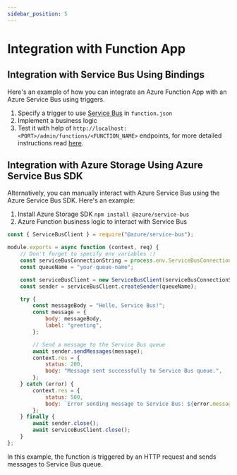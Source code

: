 ```yaml
---
sidebar_position: 5
---
```


# Integration with Function App


## Integration with Service Bus Using Bindings

Here's an example of how you can integrate an Azure Function App with an Azure Service Bus using triggers.

1. Specify a trigger to use [Service Bus](https://learn.microsoft.com/en-us/azure/azure-functions/functions-bindings-service-bus-trigger?tabs=python-v2%2Cisolated-process%2Cnodejs-v3%2Cextensionv5&pivots=programming-language-typescript) in `function.json`
2. Implement a business logic
3. Test it with help of `http://localhost:<PORT>/admin/functions/<FUNCTION_NAME>` endpoints, for more detailed instructions read [here](https://learn.microsoft.com/en-us/azure/azure-functions/functions-run-local?tabs=windows%2Cisolated-process%2Cnode-v3%2Cpython-v2%2Cnon-http-trigger%2Ccontainer-apps&pivots=programming-language-typescript).

## Integration with Azure Storage Using Azure Service Bus  SDK

Alternatively, you can manually interact with Azure Service Bus using the Azure Service Bus SDK. Here's an example:

1. Install Azure Storage SDK `npm install @azure/service-bus`
2. Azure Function business logic to interact with Service Bus
```javascript
const { ServiceBusClient } = require("@azure/service-bus");

module.exports = async function (context, req) {
    // Don't forget to specify env variables :)
    const serviceBusConnectionString = process.env.ServiceBusConnectionString;
    const queueName = "your-queue-name";

    const serviceBusClient = new ServiceBusClient(serviceBusConnectionString);
    const sender = serviceBusClient.createSender(queueName);

    try {
        const messageBody = "Hello, Service Bus!";
        const message = {
            body: messageBody,
            label: "greeting",
        };

        // Send a message to the Service Bus queue
        await sender.sendMessages(message);
        context.res = {
            status: 200,
            body: "Message sent successfully to Service Bus queue.",
        };
    } catch (error) {
        context.res = {
            status: 500,
            body: `Error sending message to Service Bus: ${error.message}`,
        };
    } finally {
        await sender.close();
        await serviceBusClient.close();
    }
};

```

In this example, the function is triggered by an HTTP request and sends messages to Service Bus queue.
